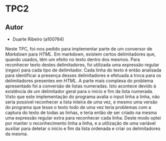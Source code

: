 # TPC2

## Autor
- Duarte Ribeiro (a100764)

Neste TPC, foi-nos pedido para implementar parte de um conversor de _Markdown_ para _HTML_. Em markdown, existem certos delimitadores que, quando usados, têm um efeito no texto dentro dos mesmos. Para reconhecer texto destes delimitadores, foi utilizada uma expressão regular (_regex_) para cada tipo de delimitador. Cada linha do texto é então analisada para identificar a presença desses delimitadores e efetuada a troca para os delimitadores presentes em _HTML_. 
A parte mais complexa do problema apresentado foi a conversão de listas numeradas. Isto acontece devido à existência de um delimitador geral para o início e fim da lista numerada. Visto que este implementação do programa avalia o input linha a linha, não seria possível reconhecer a lista inteira de uma vez, e mesmo uma versão do programa que lesse o texto todo de uma vez teria problemas com a captura do texto de todas as linhas, e teria então de ser criado na mesma uma expressão regular extra para reconhecer cada linha. Deste modo optei por manter o reconhecimento linha a linha, e a utilização de uma variável auxiliar para detetar o início e fim da lista ordenada e criar os delimitadores da mesma.
